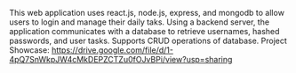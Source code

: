 This web application uses react.js, node.js, express, and mongodb to allow users to login and manage their daily taks. 
Using a backend server, the application communicates with a database to retrieve usernames, hashed passwords, and user tasks. Supports CRUD operations of database.
Project Showcase: https://drive.google.com/file/d/1-4pQ7SnWkpJW4cMkDEPZCTZu0fOJvBPi/view?usp=sharing
